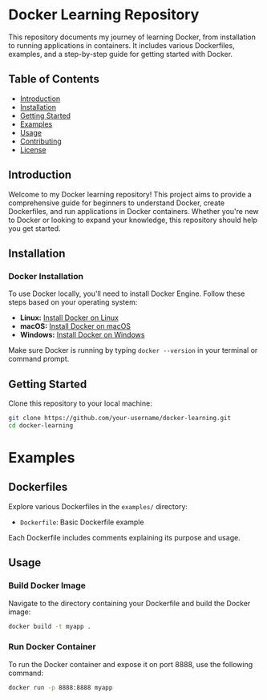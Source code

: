# Docker Learning Repository

This repository documents my journey of learning Docker, from installation to running applications in containers. It includes various Dockerfiles, examples, and a step-by-step guide for getting started with Docker.

## Table of Contents

- [Introduction](#introduction)
- [Installation](#installation)
- [Getting Started](#getting-started)
- [Examples](#examples)
- [Usage](#usage)
- [Contributing](#contributing)
- [License](#license)

## Introduction

Welcome to my Docker learning repository! This project aims to provide a comprehensive guide for beginners to understand Docker, create Dockerfiles, and run applications in Docker containers. Whether you're new to Docker or looking to expand your knowledge, this repository should help you get started.

## Installation

### Docker Installation

To use Docker locally, you'll need to install Docker Engine. Follow these steps based on your operating system:

- **Linux:** [Install Docker on Linux](https://docs.docker.com/engine/install/)
- **macOS:** [Install Docker on macOS](https://docs.docker.com/desktop/mac/install/)
- **Windows:** [Install Docker on Windows](https://docs.docker.com/desktop/windows/install/)

Make sure Docker is running by typing `docker --version` in your terminal or command prompt.

## Getting Started

Clone this repository to your local machine:

```bash
git clone https://github.com/your-username/docker-learning.git
cd docker-learning
```
# Examples
## Dockerfiles

Explore various Dockerfiles in the `examples/` directory:

- `Dockerfile`: Basic Dockerfile example


Each Dockerfile includes comments explaining its purpose and usage.

## Usage

### Build Docker Image

Navigate to the directory containing your Dockerfile and build the Docker image:

```bash
docker build -t myapp .
```

### Run Docker Container

To run the Docker container and expose it on port 8888, use the following command:

```bash
docker run -p 8888:8888 myapp
```
